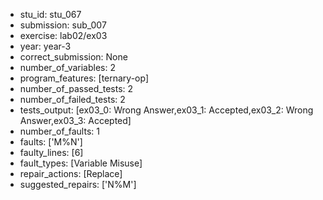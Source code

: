 - stu_id: stu_067	       
- submission: sub_007
- exercise: lab02/ex03
- year: year-3
- correct_submission: None
- number_of_variables: 2
- program_features: [ternary-op] 
- number_of_passed_tests: 2
- number_of_failed_tests: 2
- tests_output: [ex03_0: Wrong Answer,ex03_1: Accepted,ex03_2: Wrong Answer,ex03_3: Accepted]
- number_of_faults: 1
- faults: ['M%N']
- faulty_lines: [6]
- fault_types: [Variable Misuse]
- repair_actions: [Replace]
- suggested_repairs: ['N%M']

